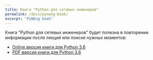```yaml
---
title: Книга "Python для сетевых инженеров"
permalink: /docs/pyneng-book/
excerpt: "PyNEng book"
---
```


Книга "Python для сетевых инженеров" будет полезна в повторении информации после лекций или поиске нужных моментов:

* [Online версия книги для Python 3.6](https://natenka.gitbooks.io/pyneng/content/v/python3.6/)
* [PDF версия книги для Python 3.6](https://github.com/pyneng/pyneng-online-jun-jul-2017/blob/master/tools/pyneng.pdf)
